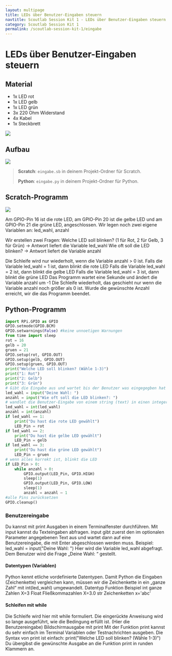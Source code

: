 ```yaml
---
layout: multipage
title: LEDs über Benutzer-Eingaben steuern
navtitle: Scoutlab Session Kit 1 - LEDs über Benutzer-Eingaben steuern
category: Scoutlab Session Kit 1
permalink: /scoutlab-session-kit-1/eingabe
---
```

# LEDs über Benutzer-Eingaben steuern
## Material
* 1x LED rot
* 1x LED gelb
* 1x LED grün
* 3x 220 Ohm Widerstand
* 4x Kabel
* 1x Steckbrett

![](images/material_ampel.png)

<div style="page-break-after: always;"></div>

## Aufbau

![](images/led_ampel_Steckplatine_gpio.png)



>**Scratch**: `eingabe.sb` in deinem Projekt-Ordner für Scratch.
>
>**Python**: `eingabe.py` in deinem Projekt-Ordner für Python.

<div style="page-break-after: always;"></div>

## Scratch-Programm

![](images/eingabe.png)

Am GPIO-Pin 16 ist die rote LED, am GPIO-Pin 20 ist die gelbe LED und am GPIO-Pin 21 die grüne LED, angeschlossen. Wir legen noch zwei eigene Variablen an: led_wahl, anzahl

Wir erstellen zwei Fragen:
Welche LED soll blinken? (1 für Rot, 2 für Gelb, 3 für Grün) → Antwort liefert die Variable led_wahl
Wie oft soll die LED blinken? → Antwort liefert die Variable anzahl

Die Schleife wird nur wiederholt, wenn die Variable anzahl > 0 ist.
Falls die Variable  led_wahl = 1 ist, dann blinkt die rote LED
Falls die Variable  led_wahl = 2 ist, dann blinkt die gelbe LED
Falls die Variable  led_wahl = 3 ist, dann blinkt die grüne LED
Das  Programm wartet eine Sekunde und ändert die Variable anzahl um -1
Die Schleife wiederholt, das geschieht nur wenn die Variable anzahl noch größer als 0 ist. Wurde die gewünschte Anzahl erreicht, wir die das Programm beendet.

<div style="page-break-after: always;"></div>

## Python-Programm
```python
import RPi.GPIO as GPIO
GPIO.setmode(GPIO.BCM)
GPIO.setwarnings(False) #keine unnoetigen Warnungen
from time import sleep
rot = 16
gelb = 20
gruen = 21
GPIO.setup(rot, GPIO.OUT)
GPIO.setup(gelb, GPIO.OUT)
GPIO.setup(gruen, GPIO.OUT)
print("Welche LED soll blinken? (Wähle 1-3)")
print("1: Rot")
print("2: Gelb")
print("3: Grün")
# Gibt die Eingabe aus und wartet bis der Benutzer was eingegegben hat
led_wahl = input("Deine Wahl: ")
anzahl = input("Wie oft soll die LED blinken?: ")
# wandlet die Benutzer-Eingabe von einem string (text) in einen integer um
led_wahl = int(led_wahl)
anzahl = int(anzahl)
if led_wahl == 1:
    print("Du hast die rote LED gewählt")
    LED_Pin = rot
if led_wahl == 2:
    print("Du hast die gelbe LED gewählt")
    LED_Pin = gelb
if led_wahl == 3:
    print("Du hast die grüne LED gewählt")
    LED_Pin = gruen
# wenn alles korrekt ist, blinkt die LED
if LED_Pin > 0:
    while anzahl > 0:
        GPIO.output(LED_Pin, GPIO.HIGH)
        sleep(1)
        GPIO.output(LED_Pin, GPIO.LOW)
        sleep(1)
        anzahl = anzahl – 1
#alle Pins zurücksetzen
GPIO.cleanup()
```
### Benutzereingabe
Du kannst mit print Ausgaben in einem Terminalfenster durchführen. Mit input kannst du Texteingaben abfragen. input gibt zuerst den im optionalen Parameter angegebenen Text aus und wartet dann auf eine Benutzereingabe, die mit Enter abgeschlossen werden muss. Beispiel: led_wahl = input("Deine Wahl: ")
Hier wird die Variable led_wahl abgefragt. Dem Benutzer wird die Frage „Deine Wahl: “ gestellt.

#### Datentypen (Variablen)
Python kennt etliche vordefinierte Datentypen. Damit Python die Eingaben (Zeichenkette) vergleichen kann, müssen wir die Zeichenkette in ein „ganze Zahl“ mit int(led_wahl) umgewandelt.
Datentyp
Funktion
Beispiel
int
ganze Zahlen
X=3
Float
Fließkommazahlen
X=3.0
str
Zeichenketten
x='abc'

#### Schleifen mit while
Die Schleife wird hier mit while formuliert. Die eingerückte Anweisung wird so lange ausgeführt, wie die Bedingung erfüllt ist. (Hier die Benutzereingabe)
Bildschirmausgabe mit print
Mit der Funktion print kannst du sehr einfach im Terminal Variablen oder Testnachrichten ausgeben. Die Syntax von print ist einfach: print("Welche LED soll blinken? (Wähle 1-3)")
Du übergibst die gewünschte Ausgabe an die Funktion print in runden Klammern an.
